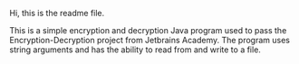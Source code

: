 Hi, this is the readme file.

This is a simple encryption and decryption Java program used to pass the Encryption-Decryption project from
Jetbrains Academy. The program uses string arguments and has the ability to read from and write to a file.